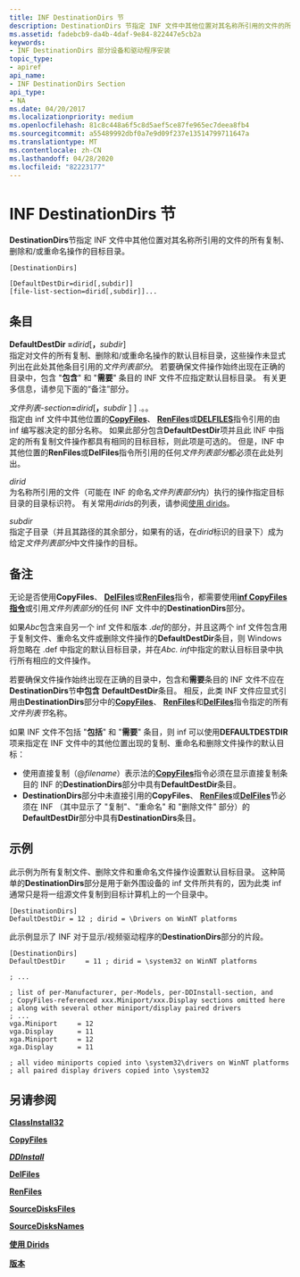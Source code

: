 ```yaml
---
title: INF DestinationDirs 节
description: DestinationDirs 节指定 INF 文件中其他位置对其名称所引用的文件的所有复制、删除和/或重命名操作的目标目录。
ms.assetid: fadebcb9-da4b-4daf-9e84-822447e5cb2a
keywords:
- INF DestinationDirs 部分设备和驱动程序安装
topic_type:
- apiref
api_name:
- INF DestinationDirs Section
api_type:
- NA
ms.date: 04/20/2017
ms.localizationpriority: medium
ms.openlocfilehash: 81c8c448a6f5c8d5aef5ce87fe965ec7deea8fb4
ms.sourcegitcommit: a55489992dbf0a7e9d09f237e13514799711647a
ms.translationtype: MT
ms.contentlocale: zh-CN
ms.lasthandoff: 04/28/2020
ms.locfileid: "82223177"
---
```

# <a name="inf-destinationdirs-section"></a>INF DestinationDirs 节


**DestinationDirs**节指定 INF 文件中其他位置对其名称所引用的文件的所有复制、删除和/或重命名操作的目标目录。

```inf
[DestinationDirs]

[DefaultDestDir=dirid[,subdir]] 
[file-list-section=dirid[,subdir]]... 
```

## <a name="entries"></a>条目


<a href="" id="defaultdestdir-dirid--subdir-"></a>**DefaultDestDir =**<em>dirid</em>\[**，**<em>subdir</em>\]  
指定对文件的所有复制、删除和/或重命名操作的默认目标目录，这些操作未显式列出在此处其他条目引用的*文件列表部分*。 若要确保文件操作始终出现在正确的目录中，包含 "**包含**" 和 "**需要**" 条目的 INF 文件不应指定默认目标目录。 有关更多信息，请参见下面的“备注”部分。

<a href="" id="file-list-section-dirid--subdir--------------"></a><em>文件列表-section</em>**=**<em>dirid</em>\[**，**<em>subdir</em> \] \] .。。   
指定由 inf 文件中其他位置的[**CopyFiles**](inf-copyfiles-directive.md)、 [**RenFiles**](inf-renfiles-directive.md)或[**DELFILES**](inf-delfiles-directive.md)指令引用的由 inf 编写器决定的部分名称。 如果此部分包含**DefaultDestDir**项并且此 INF 中指定的所有复制文件操作都具有相同的目标目标，则此项是可选的。 但是，INF 中其他位置的**RenFiles**或**DelFiles**指令所引用的任何*文件列表部分*都必须在此处列出。

<a href="" id="dirid"></a>*dirid*  
为名称所引用的文件（可能在 INF 的命名*文件列表部分*内）执行的操作指定目标目录的目录标识符。 有关常用*dirids*的列表，请参阅[使用 dirids](using-dirids.md)。

<a href="" id="subdir"></a>*subdir*  
指定子目录（并且其路径的其余部分，如果有的话，在*dirid*标识的目录下）成为给定*文件列表部分*中文件操作的目标。

<a name="remarks"></a>备注
-------

无论是否使用**CopyFiles**、 [**DelFiles**](inf-delfiles-directive.md)或[**RenFiles**](inf-renfiles-directive.md)指令，都需要使用[**inf CopyFiles 指令**](inf-copyfiles-directive.md)或引用*文件列表部分*的任何 INF 文件中的**DestinationDirs**部分。

如果*Abc*包含来自另一个 inf 文件和版本 *.def*的部分，并且这两个 inf 文件包含用于复制文件、重命名文件或删除文件操作的**DefaultDestDir**条目，则 Windows 将忽略在 .def 中指定的默认目标目录，并在*Abc. inf*中指定的默认目标目录中执行所有相应的文件操作。

若要确保文件操作始终出现在正确的目录中，包含和**需要**条目的 INF 文件不应在**DestinationDirs**节**中包含** **DefaultDestDir**条目。 相反，此类 INF 文件应显式引用由**DestinationDirs**部分中的[**CopyFiles**](inf-copyfiles-directive.md)、 [**RenFiles**](inf-renfiles-directive.md)和[**DelFiles**](inf-delfiles-directive.md)指令指定的所有*文件列表节*名称。

如果 INF 文件不包括 "**包括**" 和 "**需要**" 条目，则 inf 可以使用**DEFAULTDESTDIR**项来指定在 INF 文件中的其他位置出现的复制、重命名和删除文件操作的默认目标：

-   使用直接复制（@*filename*）表示法的[**CopyFiles**](inf-copyfiles-directive.md)指令必须在显示直接复制条目的 INF 的**DestinationDirs**部分中具有**DefaultDestDir**条目。
-   **DestinationDirs**部分中未直接引用的**CopyFiles**、 [**RenFiles**](inf-renfiles-directive.md)或[**DelFiles**](inf-delfiles-directive.md)节必须在 INF （其中显示了 "复制"、"重命名" 和 "删除文件" 部分）的**DefaultDestDir**部分中具有**DestinationDirs**条目。

<a name="examples"></a>示例
--------

此示例为所有复制文件、删除文件和重命名文件操作设置默认目标目录。 这种简单的**DestinationDirs**部分是用于新外围设备的 inf 文件所共有的，因为此类 inf 通常只是将一组源文件复制到目标计算机上的一个目录中。

```inf
[DestinationDirs]
DefaultDestDir = 12 ; dirid = \Drivers on WinNT platforms
```

此示例显示了 INF 对于显示/视频驱动程序的**DestinationDirs**部分的片段。

```inf
[DestinationDirs]
DefaultDestDir     = 11 ; dirid = \system32 on WinNT platforms

; ... 

; list of per-Manufacturer, per-Models, per-DDInstall-section, and
; CopyFiles-referenced xxx.Miniport/xxx.Display sections omitted here
; along with several other miniport/display paired drivers
; ...
vga.Miniport     = 12
vga.Display      = 11
xga.Miniport     = 12
xga.Display      = 11

; all video miniports copied into \system32\drivers on WinNT platforms
; all paired display drivers copied into \system32
```

## <a name="see-also"></a>另请参阅


[**ClassInstall32**](inf-classinstall32-section.md)

[**CopyFiles**](inf-copyfiles-directive.md)

[***DDInstall***](inf-ddinstall-section.md)

[**DelFiles**](inf-delfiles-directive.md)

[**RenFiles**](inf-renfiles-directive.md)

[**SourceDisksFiles**](inf-sourcedisksfiles-section.md)

[**SourceDisksNames**](inf-sourcedisksnames-section.md)

[**使用 Dirids**](https://docs.microsoft.com/windows-hardware/drivers/install/using-dirids)

[**版本**](inf-version-section.md)

 

 






